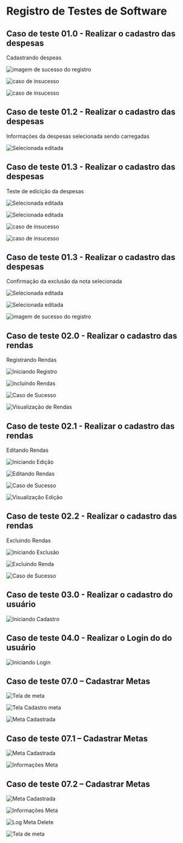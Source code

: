 # Registro de Testes de Software


## Caso de teste 01.0 - Realizar o cadastro das despesas

Cadastrando despeas

![imagem de sucesso do registro](img/1.0.1.jpeg)

![caso de insucesso](img/1.0.2.jpeg)

![caso de insucesso](img/1.03.jpeg)

## Caso de teste 01.2 - Realizar o cadastro das despesas

Informações da despesas selecionada sendo carregadas

![Selecionada editada](img/selecionada.jpeg)

## Caso de teste 01.3 - Realizar o cadastro das despesas

Teste de edicição da despesas

![Selecionada editada](img/selecionada.jpeg)

![Selecionada editada](img/categoria_selecionada.jpeg)

![caso de insucesso](img/confirma%C3%A7%C3%A3o%20de%20edi%C3%A7%C3%A3o.png)

![caso de insucesso](img/editada.jpeg)

## Caso de teste 01.3 - Realizar o cadastro das despesas

Confirmação da exclusão da nota selecionada

![Selecionada editada](img/selecionada.jpeg)

![Selecionada editada](img/confirma%C3%A7%C3%A3o%20da%20exclusao.png)

![imagem de sucesso do registro](img/1.0.1.jpeg)

## Caso de teste 02.0 - Realizar o cadastro das rendas

Registrando Rendas

![Iniciando Registro](img/Tela%20para%20incluir.jpg)

![Incluindo Rendas](img/Incluindo.jpg)

![Caso de Sucesso](img/Aparece%20incluida.jpg)

![Visualização de Rendas](img/Visualiza%C3%A7%C3%A3o%201.jpg)

## Caso de teste 02.1 - Realizar o cadastro das rendas

Editando Rendas

![Iniciando Edição](img/Aparece%20para%20Editar.jpg)

![Editando Rendas](img/Editando.jpg)

![Caso de Sucesso](img/editada.jpeg)

![Visualização Edição](img/Visualiza%C3%A7%C3%A3o%202.jpg)

## Caso de teste 02.2 - Realizar o cadastro das rendas

Excluindo Rendas

![Iniciando Exclusão](img/Aparece%20para%20Editar.jpg)

![Excluindo Renda](img/Excluir%202.jpg)

![Caso de Sucesso](img/Excluido.jpg)

## Caso de teste 03.0 - Realizar o cadastro do usuário

![Iniciando Cadastro](img/TelaDeCadastro.png)

## Caso de teste 04.0 - Realizar o Login do do usuário

![Iniciando Login](img/TelaDeLogin.png)


## Caso de teste 07.0 – Cadastrar Metas

![Tela de meta](img/tela_meta.jpg)

![Tela Cadastro meta](img/cadastro_meta.jpg)

![Meta Cadastrada](img/meta_cadastrada.jpg)


## Caso de teste 07.1 – Cadastrar Metas

![Meta Cadastrada](img/meta_cadastrada.jpg)

![Informações Meta](img/exclusao_meta.jpg)

## Caso de teste 07.2 – Cadastrar Metas

![Meta Cadastrada](img/meta_cadastrada.jpg)

![Informações Meta](img/exclusao_meta.jpg)

![Log Meta Delete](img/exclusao_meta_log.png)

![Tela de meta](img/tela_meta.jpg)
